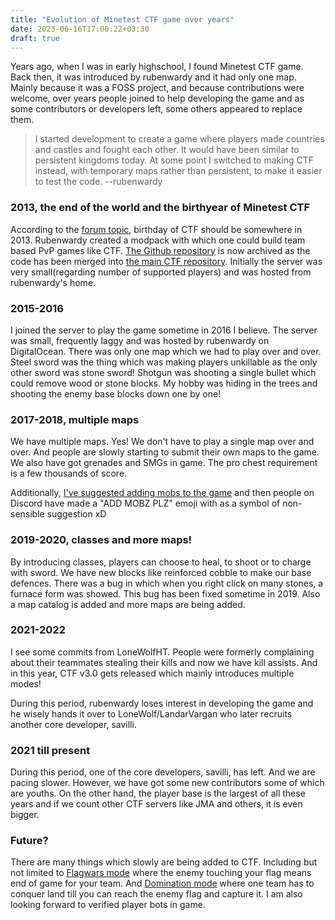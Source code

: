```yaml
---
title: "Evolution of Minetest CTF game over years"
date: 2023-06-16T17:00:22+03:30
draft: true
---
```


Years ago, when I was in early highschool, I found Minetest CTF game. Back then, it was introduced by rubenwardy and it had only one map. Mainly because it was a FOSS project, and because contributions were welcome, over years people joined to help developing the game and as some contributors or developers left, some others appeared to replace them.

> I started development to create a game where players made countries and castles and fought each other. It would have been similar to persistent kingdoms today. At some point I switched to making CTF instead, with temporary maps rather than persistent, to make it easier to test the code. --rubenwardy

### 2013, the end of the world and the birthyear of Minetest CTF

According to the [forum topic](https://forum.minetest.net/viewtopic.php?t=6947), birthday of CTF should be somewhere in 2013. Rubenwardy created a modpack with which one could build team based PvP games like CTF. [The Github repository](https://github.com/MT-CTF/ctf_pvp_engine) is now archived as the code has been merged into [the main CTF repository](https://github.com/MT-CTF/capturetheflag). Initially the server was very small(regarding number of supported players) and was hosted from rubenwardy's home.

### 2015-2016

I joined the server to play the game sometime in 2016 I believe. The server was small, frequently laggy and was hosted by rubenwardy on DigitalOcean. There was only one map which we had to play over and over. Steel sword was the thing which was making players unkillable as the only other sword was stone sword! Shotgun was shooting a single bullet which could remove wood or stone blocks. My hobby was hiding in the trees and shooting the enemy base blocks down one by one!


### 2017-2018, multiple maps

We have multiple maps. Yes! We don't have to play a single map over and over. And people are slowly starting to submit their own maps to the game. We also have got grenades and SMGs in game. The pro chest requirement is a few thousands of score.

Additionally, [I've suggested adding mobs to the game](https://github.com/MT-CTF/capturetheflag/issues/134) and then people on Discord have made a "ADD MOBZ PLZ" emoji with as a symbol of non-sensible suggestion xD

### 2019-2020, classes and more maps!

By introducing classes, players can choose to heal, to shoot or to charge with sword. We have new blocks like reinforced cobble to make our base defences. There was a bug in which when you right click on many stones, a furnace form was showed. This bug has been fixed sometime in 2019. Also a map catalog is added and more maps are being added.

### 2021-2022

I see some commits from LoneWolfHT. People were formerly complaining about their teammates stealing their kills and now we have kill assists. And in this year, CTF v3.0 gets released which mainly introduces multiple modes!

During this period, rubenwardy loses interest in developing the game and he wisely hands it over to LoneWolf/LandarVargan who later recruits another core developer, savilli.

### 2021 till present

During this period, one of the core developers, savilli, has left. And we are pacing slower. However, we have got some new contributors some of which are youths. On the other hand, the player base is the largest of all these years and if we count other CTF servers like JMA and others, it is even bigger.

### Future?

There are many things which slowly are being added to CTF. Including but not limited to [Flagwars mode](https://github.com/MT-CTF/capturetheflag/pull/1115) where the enemy touching your flag means end of game for your team. And [Domination mode](https://github.com/MT-CTF/capturetheflag/issues/1081) where one team has to conquer land till you can reach the enemy flag and capture it. I am also looking forward to verified player bots in game.
